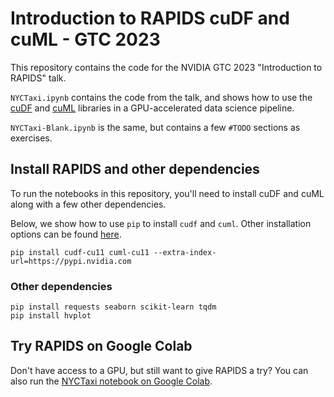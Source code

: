 # Introduction to RAPIDS cuDF and cuML - GTC 2023

This repository contains the code for the NVIDIA GTC 2023 "Introduction to RAPIDS" talk.

`NYCTaxi.ipynb` contains the code from the talk, and shows how to use the [cuDF](https://docs.rapids.ai/api/cudf/stable/) and [cuML](https://docs.rapids.ai/api/cuml/stable/) libraries in a GPU-accelerated data science pipeline.

`NYCTaxi-Blank.ipynb` is the same, but contains a few `#TODO` sections as exercises.

## Install RAPIDS and other dependencies

To run the notebooks in this repository, you'll need to install cuDF and cuML along with a few other dependencies.

Below, we show how to use `pip` to install `cudf` and `cuml`. Other installation options can be found [here](https://docs.rapids.ai/install).

```
pip install cudf-cu11 cuml-cu11 --extra-index-url=https://pypi.nvidia.com
```

### Other dependencies

```
pip install requests seaborn scikit-learn tqdm
pip install hvplot
```

## Try RAPIDS on Google Colab

Don't have access to a GPU, but still want to give RAPIDS a try? You can also run the [NYCTaxi notebook on Google Colab](https://colab.research.google.com/drive/1HMcxNFOudm7CbbOmQY5lDdYb0YD7Tj0z).
